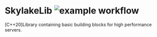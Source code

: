 # SkylakeLib ![example workflow](https://github.com/balannarcis96/SkylakeLib/actions/workflows/CMake/badge.svg)
[C++20]Library containing basic building blocks for high performance servers.

 
